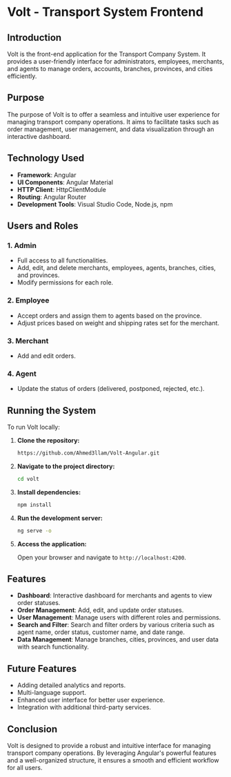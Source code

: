 # Volt - Transport System Frontend

## Introduction

Volt is the front-end application for the Transport Company System. It provides a user-friendly interface for administrators, employees, merchants, and agents to manage orders, accounts, branches, provinces, and cities efficiently.

## Purpose

The purpose of Volt is to offer a seamless and intuitive user experience for managing transport company operations. It aims to facilitate tasks such as order management, user management, and data visualization through an interactive dashboard.

## Technology Used

- **Framework**: Angular
- **UI Components**: Angular Material
- **HTTP Client**: HttpClientModule
- **Routing**: Angular Router
- **Development Tools**: Visual Studio Code, Node.js, npm

## Users and Roles

### 1. Admin
- Full access to all functionalities.
- Add, edit, and delete merchants, employees, agents, branches, cities, and provinces.
- Modify permissions for each role.

### 2. Employee
- Accept orders and assign them to agents based on the province.
- Adjust prices based on weight and shipping rates set for the merchant.

### 3. Merchant
- Add and edit orders.

### 4. Agent
- Update the status of orders (delivered, postponed, rejected, etc.).

## Running the System

To run Volt locally:

1. **Clone the repository:**

    ```sh
    https://github.com/Ahmed3llam/Volt-Angular.git
    ```

2. **Navigate to the project directory:**

    ```sh
    cd volt
    ```

3. **Install dependencies:**

    ```sh
    npm install
    ```

4. **Run the development server:**

    ```sh
    ng serve -o
    ```

5. **Access the application:**

    Open your browser and navigate to `http://localhost:4200`.

## Features

- **Dashboard**: Interactive dashboard for merchants and agents to view order statuses.
- **Order Management**: Add, edit, and update order statuses.
- **User Management**: Manage users with different roles and permissions.
- **Search and Filter**: Search and filter orders by various criteria such as agent name, order status, customer name, and date range.
- **Data Management**: Manage branches, cities, provinces, and user data with search functionality.

## Future Features

- Adding detailed analytics and reports.
- Multi-language support.
- Enhanced user interface for better user experience.
- Integration with additional third-party services.

## Conclusion

Volt is designed to provide a robust and intuitive interface for managing transport company operations. By leveraging Angular's powerful features and a well-organized structure, it ensures a smooth and efficient workflow for all users.
